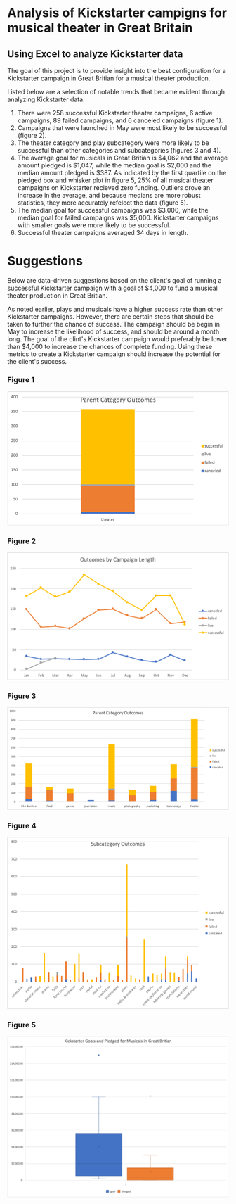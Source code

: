 # Analysis of Kickstarter campigns for musical theater in Great Britain

## Using Excel to analyze Kickstarter data

The goal of this project is to provide insight into the best configuration for a Kickstarter campaign in Great Britian for a musical theater production.

Listed below are a selection of notable trends that became evident through analyzing Kickstarter data. 

1. There were 258 successful Kickstarter theater campaigns, 6 active campaigns, 89 failed campaigns, and 6 canceled campaigns (figure 1).
2. Campaigns that were launched in May were most likely to be successful (figure 2).
3. The theater category and play subcategory were more likely to be successful than other categories and subcategories (figures 3 and 4).
4. The average goal for musicals in Great Britian is $4,062 and the average amount pledged is $1,047, while the median goal is $2,000 and the median amount pledged is $387. As indicated by the first quartile on the pledged box and whisker plot in figure 5, 25% of all musical theater campaigns on Kickstarter recieved zero funding. Outliers drove an increase in the average, and because medians are more robust statistics, they more accurately refelect the data (figure 5).
5. The median goal for successful campaigns was $3,000, while the median goal for failed campaigns was $5,000. Kickstarter campaigns with smaller goals were more likely to be successful. 
6. Successful theater campaigns averaged 34 days in length. 

# Suggestions

Below are data-driven suggestions based on the client's goal of running a successful Kickstarter campaign with a goal of $4,000 to fund a musical theater production in Great Britian. 

As noted earlier, plays and musicals have a higher success rate than other Kickstarter campaigns. However, there are certain steps that should be taken to further the chance of success. The campaign should be begin in May to increase the likelihood of success, and should be around a month long. The goal of the clint's Kickstarter campaign would preferably be lower than $4,000 to increase the chances of complete funding. Using these metrics to create a Kickstarter campaign should increase the potential for the client's success. 

### Figure 1
![](images/Theater%20Outcomes%20Graph.png)
### Figure 2
![](images/Outcomes%20by%20Campaign%20Length%20Chart.png)
### Figure 3
![](images/Parent%20Category%20Outcomes%20Chart.png)
### Figure 4
![](images/Outcomes%20by%20Subcategory%20Chart.png)
### Figure 5
![](images/Box%20and%20Whisker.png)

